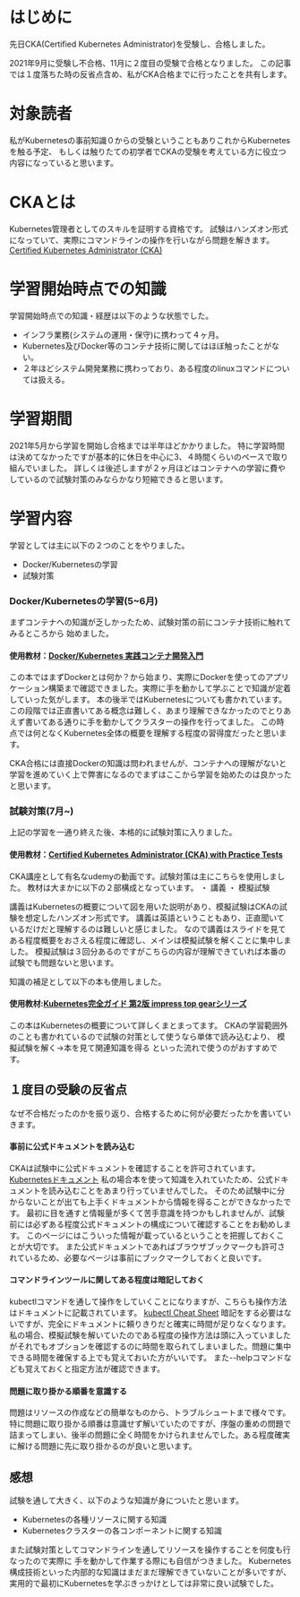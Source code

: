 # はじめに
先日CKA(Certified Kubernetes Administrator)を受験し、合格しました。

2021年9月に受験し不合格、11月に２度目の受験で合格となりました。
この記事では１度落ちた時の反省点含め、私がCKA合格までに行ったことを共有します。

# 対象読者
私がKubernetesの事前知識０からの受験ということもありこれからKubernetesを触る予定、
もしくは触りたての初学者でCKAの受験を考えている方に役立つ内容になっていると思います。

# CKAとは
Kubernetes管理者としてのスキルを証明する資格です。
試験はハンズオン形式になっていて、実際にコマンドラインの操作を行いながら問題を解きます。
[Certified Kubernetes Administrator (CKA)](https://training.linuxfoundation.org/ja/certification/certified-kubernetes-administrator-cka/)

# 学習開始時点での知識

学習開始時点での知識・経歴は以下のような状態でした。   
- インフラ業務(システムの運用・保守)に携わって４ヶ月。  
-  Kubernetes及びDocker等のコンテナ技術に関してはほぼ触ったことがない。  
-  ２年ほどシステム開発業務に携わっており、ある程度のlinuxコマンドについては扱える。  


# 学習期間
2021年5月から学習を開始し合格までは半年ほどかかりました。
特に学習時間は決めてなかったですが基本的に休日を中心に3、４時間くらいのペースで取り組んでいました。
詳しくは後述しますが２ヶ月ほどはコンテナへの学習に費やしているので試験対策のみならかなり短縮できると思います。

# 学習内容
学習としては主に以下の２つのことをやりました。　　  
-  Docker/Kubernetesの学習
-  試験対策
### Docker/Kubernetesの学習(5~6月)
まずコンテナへの知識が乏しかったため、試験対策の前にコンテナ技術に触れてみるところから
始めました。

#### 使用教材：[Docker/Kubernetes 実践コンテナ開発入門](https://www.amazon.co.jp/Docker-Kubernetes-%E5%AE%9F%E8%B7%B5%E3%82%B3%E3%83%B3%E3%83%86%E3%83%8A%E9%96%8B%E7%99%BA%E5%85%A5%E9%96%80-%E5%B1%B1%E7%94%B0-%E6%98%8E%E6%86%B2-ebook/dp/B07GP1Q3VT/ref=sr_1_5?adgrpid=103805099216&gclid=CjwKCAiAtdGNBhAmEiwAWxGcUpbTs02xZKeqREto6v8JYraPVi3A68jJbGU6gj_FY2UiTqUF_jmULxoChMUQAvD_BwE&hvadid=553837654995&hvdev=c&hvlocphy=1009310&hvnetw=g&hvqmt=e&hvrand=8986481377449583065&hvtargid=kwd-960733910284&hydadcr=4081_13159834&jp-ad-ap=0&keywords=docker+kubernetes+%E6%9C%AC&qid=1639291335&sr=8-5)
この本ではまずDockerとは何か？から始まり、実際にDockerを使ってのアプリケーション構築まで確認できました。実際に手を動かして学ぶことで知識が定着していった気がします。
本の後半ではKubernetesについても書かれています。
この段階では正直書いてある概念は難しく、あまり理解できなかったのでとりあえず書いてある通りに手を動かしてクラスターの操作を行ってました。
この時点では何となくKubernetes全体の概要を理解する程度の習得度だったと思います。

CKA合格には直接Dockerの知識は問われませんが、コンテナへの理解がないと学習を進めていく上で弊害になるのでまずはここから学習を始めたのは良かったと思います。


### 試験対策(7月~)
上記の学習を一通り終えた後、本格的に試験対策に入りました。


#### 使用教材：[Certified Kubernetes Administrator (CKA) with Practice Tests](https://www.udemy.com/course/certified-kubernetes-administrator-with-practice-tests/)
CKA講座として有名なudemyの動画です。試験対策は主にこちらを使用しました。
教材は大まかに以下の２部構成となっています。
・ 講義
・ 模擬試験

講義はKubernetesの概要について図を用いた説明があり、模擬試験はCKAの試験を想定したハンズオン形式です。
講義は英語ということもあり、正直聞いているだけだと理解するのは難しいと感じました。
なので講義はスライドを見てある程度概要をおさえる程度に確認し、メインは模擬試験を解くことに集中しました。
模擬試験は３回分あるのですがこちらの内容が理解できていれば本番の試験でも問題ないと思います。

知識の補足として以下の本も使用しました。
#### 使用教材:[Kubernetes完全ガイド 第2版 impress top gearシリーズ](https://www.amazon.co.jp/Kubernetes%E5%AE%8C%E5%85%A8%E3%82%AC%E3%82%A4%E3%83%89-%E7%AC%AC2%E7%89%88-impress-top-gear%E3%82%B7%E3%83%AA%E3%83%BC%E3%82%BA-ebook/dp/B08FZX8PYW/ref=sr_1_6?__mk_ja_JP=%E3%82%AB%E3%82%BF%E3%82%AB%E3%83%8A&crid=3C1GJ7O5SIXV2&keywords=kubernetes&qid=1640100152&sprefix=kubernete%2Caps%2C224&sr=8-6)
この本はKubernetesの概要について詳しくまとまってます。
CKAの学習範囲外のことも書かれているので試験の対策として使うなら単体で読み込むより、
模擬試験を解く->本を見て関連知識を得る
といった流れで使うのがおすすめです。

## １度目の受験の反省点

なぜ不合格だったのかを振り返り、合格するために何が必要だったかを書いていきます。

#### 事前に公式ドキュメントを読み込む
CKAは試験中に公式ドキュメントを確認することを許可されています。
[Kubernetesドキュメント](https://kubernetes.io/ja/docs/home/)
私の場合本を使って知識を入れていたため、公式ドキュメントを読み込むことをあまり行っていませんでした。
そのため試験中に分からないことが出ても上手くドキュメントから情報を得ることができなかったです。
最初に目を通すと情報量が多くて苦手意識を持つかもしれませんが、試験前には必ずある程度公式ドキュメントの構成について確認することをお勧めします。
このページにはこういった情報が載っているということを把握しておくことが大切です。
また公式ドキュメントであればブラウザブックマークも許可されているため、必要なページは事前にブックマークしておくと良いです。

####  コマンドラインツールに関してある程度は暗記しておく
kubectlコマンドを通して操作をしていくことになりますが、こちらも操作方法はドキュメントに記載されています。
[kubectl Cheat Sheet](https://kubernetes.io/docs/reference/kubectl/cheatsheet/)
暗記をする必要はないですが、完全にドキュメントに頼りきりだと確実に時間が足りなくなります。私の場合、模擬試験を解いていたのである程度の操作方法は頭に入っていましたがそれでもオプションを確認するのに時間を取られてしまいました。問題に集中できる時間を確保する上でも覚えておいた方がいいです。
また--helpコマンドなども覚えておくと指定方法が確認できます。

#### 問題に取り掛かる順番を意識する
問題はリソースの作成などの簡単なものから、トラブルシュートまで様々です。
特に問題に取り掛かる順番は意識せず解いていたのですが、序盤の重めの問題で詰まってしまい、後半の問題に全く時間をかけられませんでした。ある程度確実に解ける問題に先に取り掛かるのが良いと思います。

## 感想
試験を通して大きく、以下のような知識が身についたと思います。  
-  Kubernetesの各種リソースに関する知識  
-  Kubernetesクラスターの各コンポーネントに関する知識  

また試験対策としてコマンドラインを通してリソースを操作することを何度も行なったので実際に
手を動かして作業する際にも自信がつきました。
Kubernetes構成技術といった内部的な知識はまだまだ理解できていないことが多いですが、
実用的で最初にKubernetesを学ぶきっかけとしては非常に良い試験でした。

